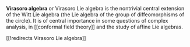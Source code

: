 __Virasoro algebra__ or Virasoro Lie algebra is the nontrivial central extension of the Witt Lie algebra (the Lie algebra of the group of diffeomorphisms of the circle). It is of central importance in some questions of complex analysis, in [[conformal field theory]] and the study of affine Lie algebras. 

[[!redirects Virasoro Lie algebra]]